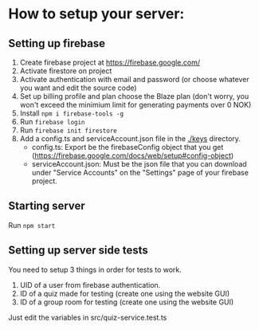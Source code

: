 # How to setup your server:

## Setting up firebase

1. Create firebase project at https://firebase.google.com/
2. Activate firestore on project
3. Activate authentication with email and password (or choose whatever you want and edit the source code)
4. Set up billing profile and plan choose the Blaze plan (don't worry, you won't exceed the minimium limit for generating payments over 0 NOK)
5. Install `npm i firebase-tools -g`
6. Run `firebase login`
7. Run `firebase init firestore`
8. Add a config.ts and serviceAccount.json file in the [./keys](https://github.com/MathiasWP/Webutvikling-Prosjekt/tree/master/server/keys) directory.
   - config.ts: Export be the firebaseConfig object that you get (https://firebase.google.com/docs/web/setup#config-object)
   - serviceAccount.json: Must be the json file that you can download under "Service Accounts" on the "Settings" page of your firebase project.

## Starting server

Run `npm start`

## Setting up server side tests

You need to setup 3 things in order for tests to work.

1. UID of a user from firebase authentication.
2. ID of a quiz made for testing (create one using the website GUI)
3. ID of a group room for testing (create one using the website GUI)

Just edit the variables in src/quiz-service.test.ts
